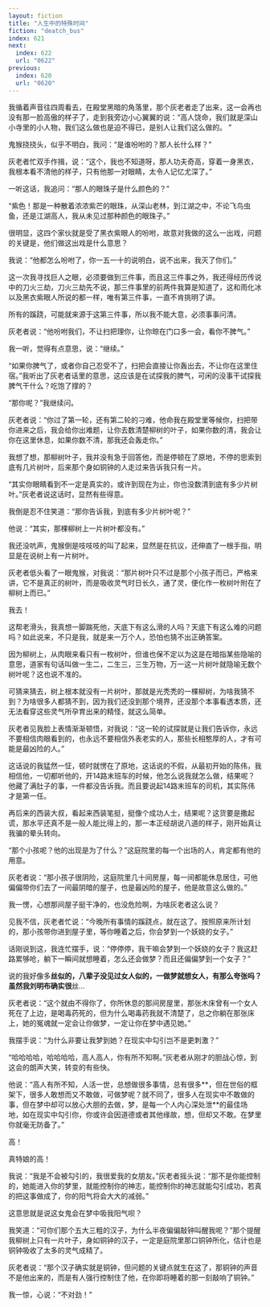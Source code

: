 ```yaml
---
layout: fiction
title: "人生中的特殊时间"
fiction: "deatch_bus"
index: 621
next:
  index: 622
  url: "0622"
previous:
  index: 620
  url: "0620"
---
```

我循着声音往四周看去，在殿堂黑暗的角落里，那个灰老者走了出来，这一会再也没有那一脸高傲的样子了，走到我旁边小心翼翼的说：“高人饶命，我们就是深山小寺里的小人物，我们这么做也是迫不得已，是别人让我们这么做的。  ”

鬼猴挠挠头，似乎不明白，我问：“是谁吩咐的？那人长什么样？”

灰老者忙双手作揖，说：“这个，我也不知道呀，那人功夫奇高，穿着一身黑衣，我根本看不清他的样子，只有他那一对眼睛，太令人记忆尤深了。”

一听这话，我追问：“那人的眼珠子是什么颜色的？”

“紫色！那是一种散着浓浓紫芒的眼珠，从深山老林，到江湖之中，不论飞鸟虫鱼，还是江湖高人，我从未见过那种颜色的眼珠子。”

很明显，这四个家伙就是受了黑衣紫眼人的吩咐，故意对我做的这么一出戏，问题的关键是，他们做这出戏是什么意思？

我说：“他都怎么吩咐了，你一五一十的说明白，说不出来，我灭了你们。”

这一次我寻找巨人之眼，必须要做到三件事，而且这三件事之外，我还得经历传说中的刀火三劫，刀火三劫先不说，那三件事里的前两件我算是知道了，这和雨化冰以及黑衣紫眼人所说的都一样，唯有第三件事，一直不肯挑明了讲。

所有的蹊跷，可能就来源于这第三件事，所以我不能大意，必须事事问清。

灰老者说：“他吩咐我们，不让扫把理你，让你晾在门口多一会，看你不脾气。”

我一听，觉得有点意思，说：“继续。”

“如果你脾气了，或者你自己忍受不了，扫把会直接让你轰出去，不让你在这里住宿。”我听出了灰老者话里的意思，这应该是在试探我的脾气，可闲的没事干试探我脾气干什么？吃饱了撑的？

“那你呢？”我继续问。

灰老者说：“你过了第一轮，还有第二轮的刁难，他命我在殿堂里等候你，扫把带你进来之后，我会给你出难题，让你去数清楚柳树的叶子，如果你数的清，我会让你在这里休息，如果你数不清，那我还会轰走你。”

我想了想，那柳树叶子，我并没有急于回答他，而是停顿在了原地，不停的思索到底有几片树叶，后来那个身如铜钟的人走过来告诉我只有一片。

“其实你眼睛看到不一定是真实的，或许到现在为止，你也没数清到底有多少片树叶。”灰老者说这话时，显然有些得意。

我倒是忍不住笑道：“那你告诉我，到底有多少片树叶呢？”

他说：“其实，那棵柳树上一片树叶都没有。”

我还没吭声，鬼猴倒是吱吱吱的叫了起来，显然是在抗议，还伸直了一根手指，明显是在说树上有一片树叶。

灰老者低头看了一眼鬼猴，对我说：“那片树叶只不过是那个小孩子而已，严格来讲，它不是真正的树叶，而是吸收灵气时日长久，通了灵，便化作一枚树叶附在了柳树上而已。”

我去！

这帮老滑头，我真想一脚踹死他，天底下有这么滑的人吗？天底下有这么难的问题吗？如此说来，不只是我，就是来一万个人，恐怕也猜不出正确答案。

因为柳树上，从肉眼来看只有一枚树叶，但谁也保不定以为这是在暗指某些隐喻的意思，道家有句话叫做一生二，二生三，三生万物，万一这一片树叶就隐喻无数个树叶呢？这也说不准的。

可猜来猜去，树上根本就没有一片树叶，那就是光秃秃的一棵柳树，为啥我猜不到？为啥很多人都猜不到，因为我们还没到那个境界，还没那个本事看透本质，还无法看穿这些灵气所孕育出来的精怪，就这么简单。

灰老者见我脸上表情渐渐顿悟，对我说：“这一轮的试探就是让我们告诉你，永远不要相信肉眼看到的，也永远不要相信外表老实的人，那些长相憨厚的人，才有可能是最凶险的人。”

这话说的我猛然一怔，顿时就愣在了原地，这话说的不假，从最初开始的陈伟，我相信他，一切都听他的，开14路末班车的时候，他怎么说我就怎么做，结果呢？他藏了满肚子的事，一件都没告诉我。而且要说起14路末班车的司机，其实陈伟才是第一任。

再后来的西装大叔，看起来西装笔挺，挺像个成功人士，结果呢？这货要是撒起谎，那水平还真不是一般人能比得上的，那一本正经胡说八道的样子，刚开始真让我骗的晕头转向。

“那个小孩呢？他的出现是为了什么？”这庭院里的每一个出场的人，肯定都有他的用意。

灰老者说：“那小孩子很阴险，这庭院里几十间房屋，每一间都能休息居住，可他偏偏带你们去了一间最阴暗的屋子，也是最凶险的屋子，他是故意这么做的。”

我一愣，心想那间屋子挺干净的，也没危险啊，为啥灰老者这么说？

见我不信，灰老者忙说：“今晚所有事情的蹊跷点，就在这了。按照原来所计划的，那小孩带你进到屋子里，等你睡着之后，你会梦到一个妖娆的女子。”

话刚说到这，我连忙摆手，说：“停停停，我干嘛会梦到一个妖娆的女子？我这赶路累够呛，躺下一瞬间就想睡着，怎么还会做梦？而且还偏偏梦到一个女子？”

说的我好像多**丝似的，八辈子没见过女人似的，一做梦就想女人，有那么夸张吗？虽然我刘明布确实很**丝...

灰老者说：“这个就由不得你了，你所休息的那间房屋里，那张木床曾有一个女人死在了上边，是喝毒药死的，但为什么喝毒药我就不清楚了，总之你躺在那张床上，她的冤魂就一定会让你做梦，一定让你在梦中遇见她。”

我摆手说：“为什么非要让我梦到她？在现实中勾引岂不是更刺激？”

“哈哈哈哈，哈哈哈哈，高人高人，你有所不知啊。”灰老者从刚才的胆战心惊，到这会的朗声大笑，转变的有些快。

他说：“高人有所不知，人活一世，总想做很多事情，总有很多**，但在世俗的框架下，很多人敢想而又不敢做，可做梦呢？就不同了，很多人在现实中不敢做的事，但在梦中却可以放心大胆的去做，梦，是每一个人内心深处泄**的最佳场地，如在现实中勾引你，你或许会因道德或者其他缘故，想，但却又不敢。在梦里你就毫无防备了。”

高！

真特娘的高！

我说：“我是不会被勾引的，我很爱我的女朋友。”灰老者摇头说：“那不是你能控制的，她能进入你的梦里，就能控制你的神志，能控制你的神志就能勾引成功，若真的把这事做成了，你的阳气将会大大的减弱。”

这意思就是说这女鬼会在梦中吸我阳气呗？

我笑道：“可你们那个五大三粗的汉子，为什么半夜偏偏敲钟叫醒我呢？”那个提醒我柳树上只有一片叶子，身如铜钟的汉子，一定是庭院里那口铜钟所化，估计也是铜钟吸收了太多的灵气成精了。

灰老者说：“那个汉子确实就是铜钟，但问题的关键点就生在这了，那铜钟的声音不是他出来的，而是有人强行控制住了他，在你即将睡着的那一刻敲响了铜钟。”

我一惊，心说：“不对劲！”